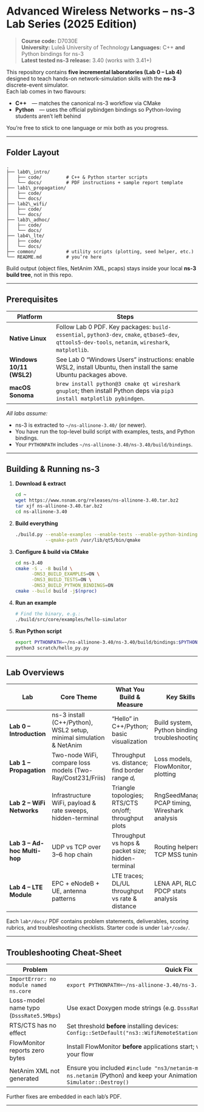 # Advanced Wireless Networks – ns-3 Lab Series (2025 Edition)

> **Course code:** D7030E    
> **University:** Luleå University of Technology 
> **Languages:** C++ **and** Python bindings for ns-3  
> **Latest tested ns-3 release:** 3.40 (works with 3.41+)

This repository contains **five incremental laboratories (Lab 0 – Lab 4)** designed to teach hands-on network-simulation skills with the **ns-3** discrete-event simulator.  
Each lab comes in two flavours:

- **C++** — matches the canonical ns-3 workflow via CMake  
- **Python** — uses the official pybindgen bindings so Python-loving students aren’t left behind

You’re free to stick to one language or mix both as you progress.

---

## Folder Layout

```
.
├── lab0\_intro/
│   ├── code/         # C++ & Python starter scripts
│   └── docs/         # PDF instructions + sample report template
├── lab1\_propagation/
│   ├── code/
│   └── docs/
├── lab2\_wifi/
│   ├── code/
│   └── docs/
├── lab3\_adhoc/
│   ├── code/
│   └── docs/
├── lab4\_lte/
│   ├── code/
│   └── docs/
├── common/           # utility scripts (plotting, seed helper, etc.)
└── README.md         # you’re here
```



Build output (object files, NetAnim XML, pcaps) stays inside your local **ns-3 build tree**, not in this repo.

---

## Prerequisites

| Platform                 | Steps                                                                                                                                           |
|--------------------------|-------------------------------------------------------------------------------------------------------------------------------------------------|
| **Native Linux**         | Follow Lab 0 PDF. Key packages: `build-essential`, `python3-dev`, `cmake`, `qtbase5-dev`, `qttools5-dev-tools`, `netanim`, `wireshark`, `matplotlib`. |
| **Windows 10/11 (WSL2)** | See Lab 0 “Windows Users” instructions: enable WSL2, install Ubuntu, then install the same Ubuntu packages above.                                |
| **macOS Sonoma**         | `brew install python@3 cmake qt wireshark gnuplot`; then install Python deps via `pip3 install matplotlib pybindgen`.                           |

_All labs assume:_

- ns-3 is extracted to `~/ns-allinone-3.40/` (or newer).
- You have run the top-level build script with examples, tests, and Python bindings.
- Your `PYTHONPATH` includes `~/ns-allinone-3.40/ns-3.40/build/bindings`.

---

## Building & Running ns-3

1. **Download & extract**  
   ```bash
   cd ~
   wget https://www.nsnam.org/releases/ns-allinone-3.40.tar.bz2
   tar xjf ns-allinone-3.40.tar.bz2
   cd ns-allinone-3.40

2. **Build everything**

   ```bash
   ./build.py --enable-examples --enable-tests --enable-python-bindings \
              --qmake-path /usr/lib/qt5/bin/qmake
   ```

3. **Configure & build via CMake**

   ```bash
   cd ns-3.40
   cmake -S . -B build \
         -DNS3_BUILD_EXAMPLES=ON \
         -DNS3_BUILD_TESTS=ON \
         -DNS3_BUILD_PYTHON_BINDINGS=ON
   cmake --build build -j$(nproc)
   ```

4. **Run an example**

   ```bash
   # Find the binary, e.g.:
   ./build/src/core/examples/hello-simulator
   ```

5. **Run Python script**

   ```bash
   export PYTHONPATH=~/ns-allinone-3.40/ns-3.40/build/bindings:$PYTHONPATH
   python3 scratch/hello_py.py
   ```

---

## Lab Overviews

| Lab                          | Core Theme                                                          | What You Build & Measure                              | Key Skills                                      |
| ---------------------------- | ------------------------------------------------------------------- | ----------------------------------------------------- | ----------------------------------------------- |
| **Lab 0 – Introduction**     | ns-3 install (C++/Python), WSL2 setup, minimal simulation & NetAnim | “Hello” in C++/Python; basic visualization            | Build system, Python bindings, troubleshooting  |
| **Lab 1 – Propagation**      | Two-node WiFi, compare loss models (Two-Ray/Cost231/Friis)          | Throughput vs. distance; find border range *dᵢ*       | Loss models, FlowMonitor, plotting              |
| **Lab 2 – WiFi Networks**    | Infrastructure WiFi, payload & rate sweeps, hidden-terminal         | Triangle topologies; RTS/CTS on/off; throughput plots | RngSeedManager, PCAP timing, Wireshark analysis |
| **Lab 3 – Ad-hoc Multi-hop** | UDP vs TCP over 3–6 hop chain                                       | Throughput vs hops & packet size; hidden-terminal     | Routing helpers, TCP MSS tuning                 |
| **Lab 4 – LTE Module**       | EPC + eNodeB + UE, antenna patterns                                 | LTE traces; DL/UL throughput vs rate & distance       | LENA API, RLC vs PDCP stats analysis            |

Each `lab*/docs/` PDF contains problem statements, deliverables, scoring rubrics, and troubleshooting checklists. Starter code is under `lab*/code/`.

---

## Troubleshooting Cheat-Sheet

| Problem                                  | Quick Fix                                                                                                                                                       |
| ---------------------------------------- | --------------------------------------------------------------------------------------------------------------------------------------------------------------- |
| `ImportError: no module named ns.core`   | `export PYTHONPATH=~/ns-allinone-3.40/ns-3.40/build/bindings:$PYTHONPATH`                                                                                       |
| Loss-model name typo (`DsssRate5.5Mbps`) | Use exact Doxygen mode strings (e.g. `DsssRate5_5Mbps`)                                                                                                         |
| RTS/CTS has no effect                    | Set threshold **before** installing devices:<br>`Config::SetDefault("ns3::WifiRemoteStationManager::RtsCtsThreshold","0")`                                      |
| FlowMonitor reports zero bytes           | Install FlowMonitor **before** applications start; verify IP/port five-tuple matches your flow                                                                  |
| NetAnim XML not generated                | Ensure you included `#include "ns3/netanim-module.h"` (C++) or `import ns.netanim` (Python) and keep your AnimationInterface alive until `Simulator::Destroy()` |

Further fixes are embedded in each lab’s PDF.

---
